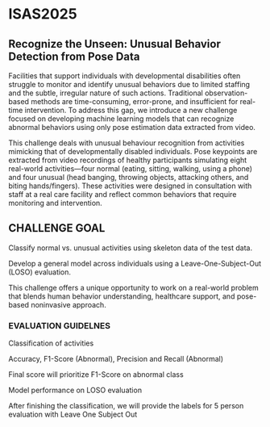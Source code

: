 # ISAS2025
## Recognize the Unseen: Unusual Behavior Detection from Pose Data

Facilities that support individuals with developmental disabilities often struggle to monitor and identify unusual behaviors due to limited staffing and the subtle, irregular nature of such actions. Traditional observation-based methods are time-consuming, error-prone, and insufficient for real-time intervention. To address this gap, we introduce a new challenge focused on developing machine learning models that can recognize abnormal behaviors using only pose estimation data extracted from video.


This challenge deals with unusual behaviour recognition from activities mimicking that of developmentally disabled individuals. Pose keypoints are extracted from video recordings of healthy participants simulating eight real-world activities—four normal (eating, sitting, walking, using a phone) and four unusual (head banging, throwing objects, attacking others, and biting hands/fingers). These activities were designed in consultation with staff at a real care facility and reflect common behaviors that require monitoring and intervention.

## CHALLENGE GOAL

Classify normal vs. unusual activities using skeleton data of the test data.

Develop a general model across individuals using a Leave-One-Subject-Out (LOSO) evaluation.

This challenge offers a unique opportunity to work on a real-world problem that blends human behavior understanding, healthcare support, and pose-based noninvasive approach.

### EVALUATION GUIDELNES

Classification of activities

Accuracy, F1-Score (Abnormal), Precision and Recall (Abnormal)

Final score will prioritize F1-Score on abnormal class

Model performance on LOSO evaluation

After finishing the classification, we will provide the labels for 5 person evaluation with Leave One Subject Out